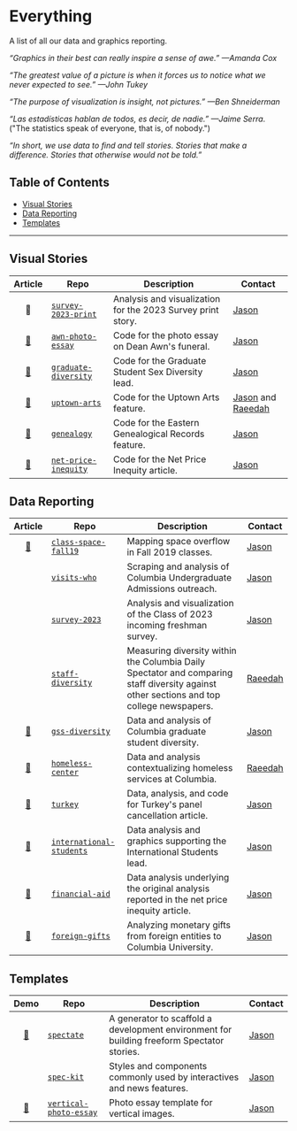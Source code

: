 # Everything

A list of all our data and graphics reporting.

_“Graphics in their best can really inspire a sense of awe.” —Amanda Cox_

_“The greatest value of a picture is when it forces us to notice what we never expected to see.” —John Tukey_

_“The purpose of visualization is insight, not pictures.” —Ben Shneiderman_

_“Las estadísticas hablan de todos, es decir, de nadie.” —Jaime Serra_. ("The statistics speak of everyone, that is, of nobody.")

_“In short, we use data to find and tell stories. Stories that make a difference. Stories that otherwise would not be told.”_


## Table of Contents

- [Visual Stories](#visual-stories)
- [Data Reporting](#data-reporting)
- [Templates](#templates)

---

## Visual Stories

| Article | Repo | Description | Contact |
|:-------:|------|-------------|--------------|
| :newspaper: | [`survey-2023-print`](https://github.com/spec-journalism/survey-2023-print) | Analysis and visualization for the 2023 Survey print story. | [Jason](https://github.com/jsonkao) |
| [:link:](https://www.columbiaspectator.com/news/celebrating-dean-awn/) | [`awn-photo-essay`](https://github.com/spec-journalism/awn-photo-essay) | Code for the photo essay on Dean Awn's funeral. | [Jason](https://github.com/jsonkao) |
| [:link:](https://www.columbiaspectator.com/eye-lead/2019/05/04/in-certain-science-and-engineering-fields-sex-diversity-among-graduate-students-is-stagnating-in-others-its-getting-worse/) | [`graduate-diversity`](https://github.com/spec-journalism/graduate-diversity) | Code for the Graduate Student Sex Diversity lead. | [Jason](https://github.com/jsonkao) |
| [:link:](https://www.columbiaspectator.com/eye/uptown-arts/) | [`uptown-arts`](https://github.com/spec-journalism/uptown-arts) | Code for the Uptown Arts feature. | [Jason](https://github.com/jsonkao) and [Raeedah](https://github.com/raeedahw) |
| [:link:](https://www.columbiaspectator.com/eye/2019/03/26/genealogy/) | [`genealogy`](https://github.com/spec-journalism/genealogy) | Code for the Eastern Genealogical Records feature. | [Jason](https://github.com/jsonkao) |
| [:link:](https://www.columbiaspectator.com/news/net-price-inequity/) | [`net-price-inequity`](https://github.com/spec-journalism/net-price-inequity) | Code for the Net Price Inequity article. | [Jason](https://github.com/jsonkao) |

## Data Reporting

| Article | Repo | Description | Contact |
|:-------:|------|-------------| ------- |
| [:link:](https://www.columbiaspectator.com/news/2019/09/19/with-classroom-space-shortage-morningside-heights-campus-forced-to-expand-boundaries/) | [`class-space-fall19`](https://github.com/spec-journalism/class-space-fall19) | Mapping space overflow in Fall 2019 classes. | [Jason](https://github.com/jsonkao) |
| | [`visits-who`](https://github.com/spec-journalism/visits-who) | Scraping and analysis of Columbia Undergraduate Admissions outreach. | [Jason](https://github.com/jsonkao) |
| | [`survey-2023`](https://github.com/spec-journalism/survey-2023) | Analysis and visualization of the Class of 2023 incoming freshman survey. | [Jason](https://github.com/jsonkao) |
| | [`staff-diversity`](https://github.com/spec-journalism/staff-diversity) | Measuring diversity within the Columbia Daily Spectator and comparing staff diversity against other sections and top college newspapers. | [Raeedah](https://github.com/raeedahw) |
| [:link:](https://www.columbiaspectator.com/eye-lead/2019/05/04/in-certain-science-and-engineering-fields-sex-diversity-among-graduate-students-is-stagnating-in-others-its-getting-worse/) | [`gss-diversity`](https://github.com/spec-journalism/gss-diversity) | Data and analysis of Columbia graduate student diversity. | [Jason](https://github.com/jsonkao) |
| [:link:](https://www.columbiaspectator.com/the-eye/2019/04/24/in-the-1980s-columbia-ran-a-homeless-shelter-what-are-we-doing-now/) | [`homeless-center`](https://github.com/spec-journalism/homeless-center) | Data and analysis contextualizing homeless services at  Columbia. | [Raeedah](https://github.com/raeedahw) |
| [:link:](https://www.columbiaspectator.com/news/2019/04/04/cancelled-panel-on-turkish-rule-of-law-sparks-debate-around-foreign-political-pressure-academic-freedom-at-columbia/) | [`turkey`](https://github.com/spec-journalism/turkey) | Data, analysis, and code for Turkey's panel cancellation article. | [Jason](https://github.com/jsonkao) |
| [:link:](https://www.columbiaspectator.com/eye-lead/2019/04/24/extra-baggage-the-difficulties-graduate-students-and-postdocs-face-navigating-columbia-on-a-visa/) | [`international-students`](https://github.com/spec-journalism/international-students) | Data analysis and graphics supporting the International Students lead. | [Jason](https://github.com/jsonkao) |
| [:link:](https://www.columbiaspectator.com/news/net-price-inequity/) | [`financial-aid`](https://github.com/spec-journalism/financial-aid) | Data analysis underlying the original analysis reported in the net price inequity article. | [Jason](https://github.com/jsonkao) |
| [:link:](https://www.columbiaspectator.com/news/2019/04/04/cancelled-panel-on-turkish-rule-of-law-sparks-debate-around-foreign-political-pressure-academic-freedom-at-columbia/) | [`foreign-gifts`](https://github.com/spec-journalism/foreign-gifts) | Analyzing monetary gifts from foreign entities to Columbia University. | [Jason](https://github.com/jsonkao) |

## Templates

| Demo | Repo | Description | Contact |
|:----:|------|-------------|--------------|
| [:link:](https://github.com/spec-journalism/spectate-example) | [`spectate`](https://github.com/spec-journalism/spectate) | A generator to scaffold a development environment for building freeform Spectator stories. | [Jason](https://github.com/jsonkao) |
| | [`spec-kit`](https://github.com/spec-journalism/spec-kit) | Styles and components commonly used by interactives and news features. | [Jason](https://github.com/jsonkao) |
| [:link:](https://spec-journalism.github.io/vertical-photo-essay/) | [`vertical-photo-essay`](https://github.com/spec-journalism/vertical-photo-essay) | Photo essay template for vertical images. | [Jason](https://github.com/jsonkao) |

